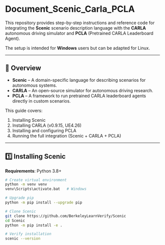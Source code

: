 # Document_Scenic_Carla_PCLA
This repository provides step-by-step instructions and reference code for integrating the **Scenic** scenario description language with the **CARLA** autonomous driving simulator and **PCLA** (Pretrained CARLA Leaderboard Agent).

The setup is intended for **Windows** users but can be adapted for Linux.

---

## 📌 Overview

- **Scenic** – A domain-specific language for describing scenarios for autonomous systems.
- **CARLA** – An open-source simulator for autonomous driving research.
- **PCLA** – A framework to run pretrained CARLA leaderboard agents directly in custom scenarios.

This guide covers:
1. Installing Scenic
2. Installing CARLA (v0.9.15, UE4.26)
3. Installing and configuring PCLA
4. Running the full integration (Scenic + CARLA + PCLA)

---

## 1️⃣ Installing Scenic

**Requirements**: Python 3.8+

```bash
# Create virtual environment
python -m venv venv
venv\Scripts\activate.bat   # Windows

# Upgrade pip
python -m pip install --upgrade pip

# Clone Scenic
git clone https://github.com/BerkeleyLearnVerify/Scenic
cd Scenic
python -m pip install -e .

# Verify installation
scenic --version
